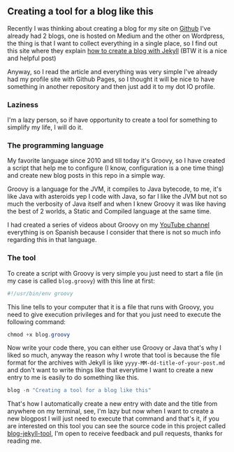 ## Creating a tool for a blog like this 

Recently I was thinking about creating a blog for my site on [Github](https://joxebus.github.io)
I've already had 2 blogs, one is hosted on Medium and the other on Wordpress, the thing is that
I want to collect everything in a single place, so I find out this site where they explain [how to
create a blog with Jekyll](https://chadbaldwin.net/2021/03/14/how-to-build-a-sql-blog.html) (BTW it is a nice and helpful post)

Anyway, so I read the article and everything was very simple I've already had my profile site with
Github Pages, so I thought it will be nice to have something in another repository and then just add it
to my dot IO profile.

### Laziness

I'm a lazy person, so if have opportunity to create a tool for something to simplify my life, I will do it.

### The programming language

My favorite language since 2010 and till today it's Groovy, so I have created a script that help
me to configure (I know, configuration is a one time thing) and create new blog posts in this repo
in a simple way.

Groovy is a language for the JVM, it compiles to Java bytecode, to me, it's like Java with asteroids
yep I code with Java, so far I like the JVM but not so much the verbosity of Java itself and when I 
knew Groovy it was like having the best of 2 worlds, a Static and Compiled language at the same time.

I had created a series of videos about Groovy on my [YouTube channel](https://www.youtube.com/c/Joxebus) 
everything is on Spanish because I consider that there is not so much info regarding this in that language.

### The tool

To create a script with Groovy is very simple you just need to start a file (in my case is called `blog.groovy`)
with this line at first:

```powershell
#!/usr/bin/env groovy
```

This line tells to your computer that it is a file that runs with Groovy, you need to give
execution privileges and for that you just need to execute the following command:

```powershell
chmod +x blog.groovy
```

Now write your code there, you can either use Groovy or Java that's why I liked so much, anyway
the reason why I wrote that tool is because the file format for the archives with Jekyll is like
`yyyy-MM-dd-title-of-your-post.md` and don't want to write things like that everytime I want to create
a new entry to me is easily to do something like this.

```powershell
blog -n "Creating a tool for a blog like this"
```

That's how I automatically create a new entry with date and the title from anywhere on my terminal,
see, I'm lazy but now when I want to create a new blogpost I will just need to execute that command
and that's it, if you are interested on this tool you can see the source code in this project called
[blog-jekyll-tool](https://github.com/Joxebus/blog-jekyll-tool), I'm open to receive feedback and 
pull requests, thanks for reading me.